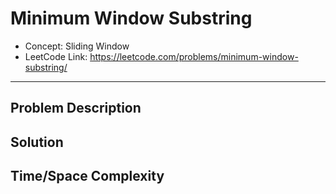 # Minimum Window Substring

- Concept: Sliding Window
- LeetCode Link: https://leetcode.com/problems/minimum-window-substring/

---

## Problem Description

## Solution

## Time/Space Complexity

